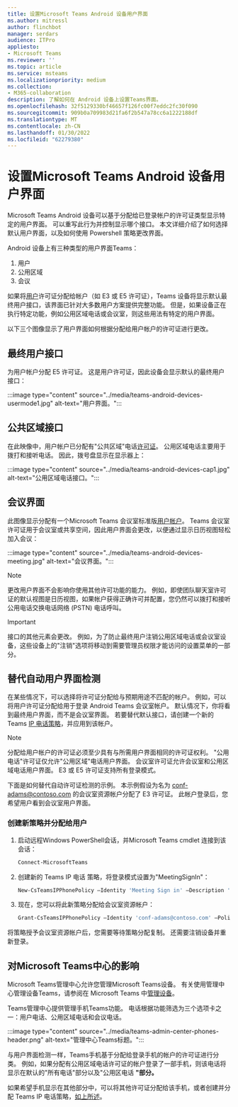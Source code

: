 ```yaml
---
title: 设置Microsoft Teams Android 设备用户界面
ms.author: mitressl
author: flinchbot
manager: serdars
audience: ITPro
appliesto:
- Microsoft Teams
ms.reviewer: ''
ms.topic: article
ms.service: msteams
ms.localizationpriority: medium
ms.collection:
- M365-collaboration
description: 了解如何在 Android 设备上设置Teams界面。
ms.openlocfilehash: 32f5129330bf46657f126fc00f7eddc2fc30f090
ms.sourcegitcommit: 909b0a709983d21fa6f2b547a78cc6a1222188df
ms.translationtype: MT
ms.contentlocale: zh-CN
ms.lasthandoff: 01/30/2022
ms.locfileid: "62279380"
---
```

# <a name="set-microsoft-teams-android-devices-user-interface"></a>设置Microsoft Teams Android 设备用户界面

Microsoft Teams Android 设备可以基于分配给已登录帐户的许可证类型显示特定的用户界面。 可以重写此行为并控制显示哪个接口。 本文详细介绍了如何选择默认用户界面，以及如何使用 Powershell 策略更改界面。

Android 设备上有三种类型的用户界面Teams：

1. 用户
2. 公用区域
3. 会议

如果将[用户](/microsoftteams/user-access)许可证分配给帐户（如 E3 或 E5 许可证），Teams 设备将显示默认最终用户接口，该界面已针对大多数用户方案提供完整功能。 但是，如果设备正在执行特定功能，例如公用区域电话或会议室，则这些用法有特定的用户界面。

以下三个图像显示了用户界面如何根据分配给用户帐户的许可证进行更改。 

## <a name="end-user-interface"></a>最终用户接口 

为用户帐户分配 E5 许可证。 这是用户许可证，因此设备会显示默认的最终用户接口：

:::image type="content" source="../media/teams-android-devices-usermode1.jpg" alt-text="用户界面。":::

## <a name="common-area-interface"></a>公共区域接口

在此映像中，用户帐户已分配有"公共区域"电话[许可证](/microsoftteams/set-up-common-area-phones)。 公用区域电话主要用于拨打和接听电话。 因此，拨号盘显示在显示器上：

:::image type="content" source="../media/teams-android-devices-cap1.jpg" alt-text="公用区域电话接口。":::

## <a name="meeting-interface"></a>会议界面

此图像显示分配有一个Microsoft Teams 会议室标准版[用户帐户](/MicrosoftTeams/rooms/rooms-licensing)。 Teams 会议室许可证用于会议室或共享空间，因此用户界面会更改，以便通过显示日历视图轻松加入会议：

:::image type="content" source="../media/teams-android-devices-meeting.jpg" alt-text="会议界面。":::

> [!NOTE]
> 更改用户界面不会影响你使用其他许可功能的能力。 例如，即使团队聊天室许可证的默认视图是日历视图，如果帐户获得正确许可并配置，您仍然可以拨打和接听公用电话交换电话网络 (PSTN) 电话呼叫。

> [!IMPORTANT]
> 接口的其他元素会更改。 例如，为了防止最终用户注销公用区域电话或会议室设备，这些设备上的"注销"选项将移动到需要管理员权限才能访问的设置菜单的一部分。

## <a name="override-automatic-user-interface-detection"></a>替代自动用户界面检测

在某些情况下，可以选择将许可证分配给与预期用途不匹配的帐户。 例如，可以将用户许可证分配给用于登录 Android Teams 会议室帐户。 默认情况下，你将看到最终用户界面，而不是会议室界面。 若要替代默认接口，请创建一个新的 Teams [IP 电话策略](/powershell/module/skype/new-csteamsipphonepolicy?view=skype-ps)，并应用到该帐户。

> [!NOTE]
> 分配给用户帐户的许可证必须至少具有与所需用户界面相同的许可证权利。 "公用电话"许可证仅允许"公用区域"电话用户界面。 会议室许可证允许会议室和公用区域电话用户界面。 E3 或 E5 许可证支持所有登录模式。

下面是如何替代自动许可证检测的示例。 本示例假设为名为 conf-adams@contoso.com 的会议室资源帐户分配了 E3 许可证。 此帐户登录后，您希望用户看到会议室用户界面。

### <a name="create-a-new-policy-and-assign-to-user"></a>创建新策略并分配给用户

1. 启动远程Windows PowerShell会话，并Microsoft Teams cmdlet 连接到该会话：

    ``` Powershell
    Connect-MicrosoftTeams
    ```

2. 创建新的 Teams IP 电话 策略，将登录模式设置为"MeetingSignIn"：

   ``` Powershell
   New-CsTeamsIPPhonePolicy –Identity 'Meeting Sign in' –Description 'Meeting Sign In Phone Policy' -SignInMode 'MeetingSignIn'

   ```

3. 现在，您可以将此新策略分配给会议室资源帐户：

   ``` Powershell
   Grant-CsTeamsIPPhonePolicy –Identity 'conf-adams@contoso.com' –PolicyName 'Meeting Sign In'
   ```

将策略授予会议室资源帐户后，您需要等待策略分配复制。 还需要注销设备并重新登录。

## <a name="impact-on-microsoft-teams-admin-center"></a>对Microsoft Teams中心的影响

Microsoft Teams管理中心允许您管理Microsoft Teams设备。 有关使用管理中心管理设备Teams，请参阅在 Microsoft Teams 中[管理设备](device-management.md)。


Teams管理中心提供管理手机Teams功能。 电话根据功能筛选为三个选项卡之一：用户电话、公用区域电话和会议电话。 

 :::image type="content" source="../media/teams-admin-center-phones-header.png" alt-text="管理中心Teams标题。":::

与用户界面检测一样，Teams手机基于分配给登录手机的帐户的许可证进行分类。 例如，如果分配有公用区域电话许可证的帐户登录了一部手机，则该电话将显示在默认的"所有电话"部分以及"公用区电话 **"部分。**

如果希望手机显示在其他部分中，可以将其他许可证分配给该手机，或者创建并分配 Teams IP 电话策略，[如上所述](#override-automatic-user-interface-detection)。
